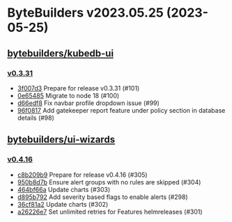 # ByteBuilders v2023.05.25 (2023-05-25)


## [bytebuilders/kubedb-ui](https://github.com/bytebuilders/kubedb-ui)

### [v0.3.31](https://github.com/bytebuilders/kubedb-ui/releases/tag/v0.3.31)

- [3f007d3](https://github.com/bytebuilders/kubedb-ui/commit/3f007d3) Prepare for release v0.3.31 (#101)
- [0e65485](https://github.com/bytebuilders/kubedb-ui/commit/0e65485) Migrate to node 18 (#100)
- [d66edf8](https://github.com/bytebuilders/kubedb-ui/commit/d66edf8) Fix navbar profile dropdown issue (#99)
- [96f0817](https://github.com/bytebuilders/kubedb-ui/commit/96f0817) Add gatekeeper report feature under policy section in database details (#98)



## [bytebuilders/ui-wizards](https://github.com/bytebuilders/ui-wizards)

### [v0.4.16](https://github.com/bytebuilders/ui-wizards/releases/tag/v0.4.16)

- [c8b209b9](https://github.com/bytebuilders/ui-wizards/commit/c8b209b9) Prepare for release v0.4.16 (#305)
- [950b8d7b](https://github.com/bytebuilders/ui-wizards/commit/950b8d7b) Ensure alert groups with no rules are skipped (#304)
- [464bf66a](https://github.com/bytebuilders/ui-wizards/commit/464bf66a) Update charts (#303)
- [d895b792](https://github.com/bytebuilders/ui-wizards/commit/d895b792) Add severity based flags to enable alerts (#298)
- [36cf81a2](https://github.com/bytebuilders/ui-wizards/commit/36cf81a2) Update charts (#302)
- [a26226e7](https://github.com/bytebuilders/ui-wizards/commit/a26226e7) Set unlimited retries for Features helmreleases (#301)



